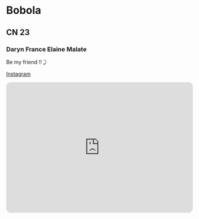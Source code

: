 # Bobola
## CN 23
### Daryn France Elaine Malate 


Be my friend !! ⤸

[Instagram](https://www.instagram.com/darrsz_/)

<iframe style="border-radius:12px" src="https://open.spotify.com/embed/album/3NRNR4txhuRLhnQUUlqWXH?utm_source=generator" width="100%" height="352" frameBorder="0" allowfullscreen="" allow="autoplay; clipboard-write; encrypted-media; fullscreen; picture-in-picture" loading="lazy"></iframe>
